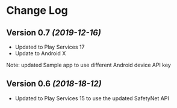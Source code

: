 Change Log
==========

Version 0.7 *(2019-12-16)*
----------------------------

* Updated to Play Services 17
* Update to Android X

Note: updated Sample app to use different Android device API key 


Version 0.6 *(2018-18-12)*
----------------------------

* Updated to Play Services 15 to use the updated SafetyNet API    






